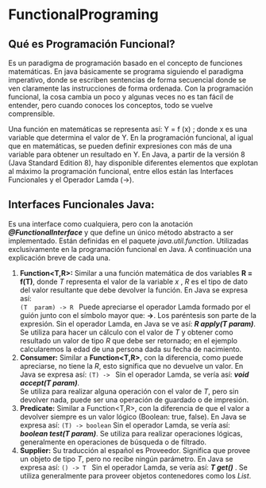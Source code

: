 # FunctionalPrograming

## Qué es Programación Funcional?

Es un paradigma de programación basado en el concepto de funciones matemáticas. En java básicamente se programa siguiendo el paradigma imperativo, donde se escriben sentencias de forma secuencial donde se ven claramente las instrucciones de forma ordenada. Con la programación funcional, la cosa cambia un poco y algunas veces no es tan fácil de entender, pero cuando conoces los conceptos, todo se vuelve comprensible.

Una función en matemáticas se representa así:   Y = f (x) ;  donde x es una variable que determina el valor de Y. En la programación funcional, al igual que en matemáticas, se pueden definir expresiones con más de una variable para obtener un resultado en Y.
En Java, a partir de la versión 8 (Java Standard Edition 8), hay disponible diferentes elementos que explotan al máximo la programación funcional, entre ellos están las Interfaces Funcionales y el Operador Lamda (->). 

## Interfaces Funcionales Java:
Es una interface como cualquiera, pero con la anotación **_@FunctionalInterface_** y que define un único método abstracto a ser implementado. Están definidas en el paquete _java.util.function_. Utilizadas exclusivamente en la programación funcional en Java. A continuación una explicación breve de cada una.

1.  **Function<T,R>:**
Similar a una función matemática de dos variables **R = f(T)**, donde _T_ representa el valor de la variable _x_ , _R_ es el tipo de dato del valor resultante que debe devolver la función. En Java se expresa así:  
```(T  param) -> R ```
Puede apreciarse el operador Lamda formado por el guión junto con el símbolo mayor que: **->**.  Los paréntesis son parte de la expresión. Sin el operador Lamda, en Java se ve así: **_R  apply(T param)_**.  
Se utiliza para hacer un cálculo con el valor de _T_ y obtener como resultado un valor de tipo _R_ que debe ser retornado; en el ejemplo calcularemos la edad de una persona dada su fecha de nacimiento.
2.  **Consumer<T>:**
Similar a **Function<T,R>**, con la diferencia, como puede apreciarse, no tiene la _R_, esto significa que no devuelve un valor. En Java se expresa así: ```(T) -> ```  Sin el operador Lamda, se vería así:  **_void accept(T param)_**.  
Se utiliza para realizar alguna operación con el valor de _T_, pero sin devolver nada, puede ser una operación de guardado o de impresión.
3.  **Predicate<T>:**
Similar a Function<T,R>, con la diferencia de que el valor a devolver siempre es un valor lógico (Boolean:  true,  false). En Java se expresa así: ```(T) -> boolean``` Sin el operador Lamda, se vería así:  **_boolean test(T param)_**.  Se utiliza para realizar operaciones lógicas, generalmente en operaciones de búsqueda o de filtrado.
4.  **Supplier<T>:**
Su traducción al español es Proveedor. Significa que provee un objeto de tipo _T_, pero no recibe ningún parámetro. En Java se expresa así: ```() -> T ``` Sin el operador Lamda, se vería así:  **_T get()_** . Se utiliza generalmente para proveer objetos contenedores como los _List_.
